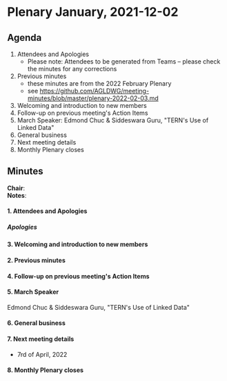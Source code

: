 # Plenary January, 2021-12-02

## Agenda

1. Attendees and Apologies
    * Please note: Attendees to be generated from Teams – please check the minutes for any corrections
2. Previous minutes
    * these minutes are from the 2022 February Plenary
    * see https://github.com/AGLDWG/meeting-minutes/blob/master/plenary-2022-02-03.md
3. Welcoming and introduction to new members
4. Follow-up on previous meeting's Action Items
5. March Speaker: Edmond Chuc & Siddeswara Guru, "TERN's Use of Linked Data"
7. General business 
8. Next meeting details
9. Monthly Plenary closes

## Minutes

**Chair**:  
**Notes**: 

#### 1. Attendees and Apologies
   
##### Apologies

#### 3. Welcoming and introduction to new members 
    
#### 2. Previous minutes

#### 4. Follow-up on previous meeting's Action Items

#### 5. March Speaker

Edmond Chuc & Siddeswara Guru, "TERN's Use of Linked Data"

#### 6. General business 

#### 7. Next meeting details

* 7rd of April, 2022

#### 8. Monthly Plenary closes
